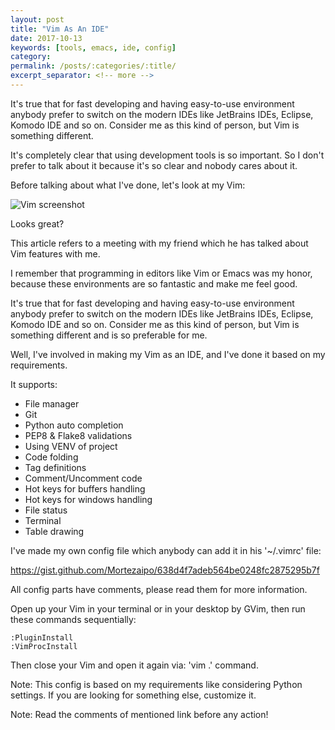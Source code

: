 ```yaml
---
layout: post
title: "Vim As An IDE"
date: 2017-10-13
keywords: [tools, emacs, ide, config]
category: 
permalink: /posts/:categories/:title/
excerpt_separator: <!-- more -->
---
```

It's true that for fast developing and having easy-to-use environment
anybody prefer to switch on the modern IDEs like JetBrains IDEs, Eclipse,
Komodo IDE and so on. Consider me as this kind of person, but Vim is
something different.
<!-- more -->
It's completely clear that using development tools is so important.
So I don't prefer to talk about it because it's so clear and nobody cares about it.

Before talking about what I've done, let's look at my Vim:

![Vim screenshot]({{site.baseurl}}/images/vim-1.png)

Looks great?

This article refers to a meeting with my friend which he has talked about Vim features with me.

I remember that programming in editors like Vim or Emacs was my honor,
because these environments are so fantastic and make me feel good.

It's true that for fast developing and having easy-to-use environment anybody prefer
to switch on the modern IDEs like JetBrains IDEs, Eclipse, Komodo IDE and so on.
Consider me as this kind of person, but Vim is something different and is so preferable for me.

Well, I've involved in making my Vim as an IDE, and I've done it based on my requirements.

It supports:

* File manager
* Git
* Python auto completion
* PEP8 & Flake8 validations
* Using VENV of project
* Code folding
* Tag definitions
* Comment/Uncomment code
* Hot keys for buffers handling
* Hot keys for windows handling
* File status
* Terminal
* Table drawing

I've made my own config file which anybody can add it in his '~/.vimrc' file:

https://gist.github.com/Mortezaipo/638d4f7adeb564be0248fc2875295b7f

All config parts have comments, please read them for more information.

Open up your Vim in your terminal or in your desktop by GVim, then run these commands sequentially:
```
:PluginInstall
:VimProcInstall
```

Then close your Vim and open it again via: 'vim .' command.

Note: This config is based on my requirements like considering Python settings. If you are looking for something else, customize it.

Note: Read the comments of mentioned link before any action!
